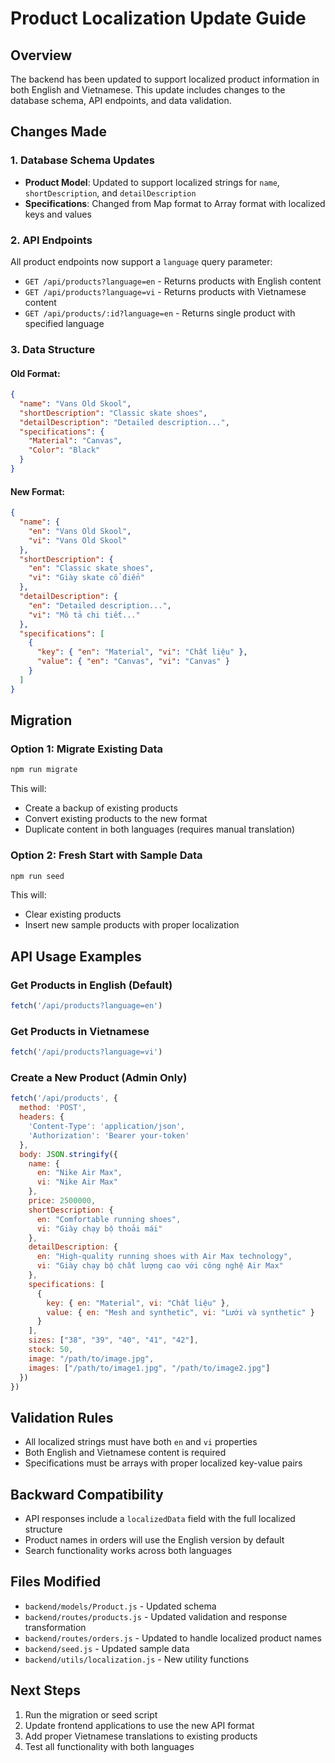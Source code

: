 # Product Localization Update Guide

## Overview
The backend has been updated to support localized product information in both English and Vietnamese. This update includes changes to the database schema, API endpoints, and data validation.

## Changes Made

### 1. Database Schema Updates
- **Product Model**: Updated to support localized strings for `name`, `shortDescription`, and `detailDescription`
- **Specifications**: Changed from Map format to Array format with localized keys and values

### 2. API Endpoints
All product endpoints now support a `language` query parameter:
- `GET /api/products?language=en` - Returns products with English content
- `GET /api/products?language=vi` - Returns products with Vietnamese content
- `GET /api/products/:id?language=en` - Returns single product with specified language

### 3. Data Structure

#### Old Format:
```json
{
  "name": "Vans Old Skool",
  "shortDescription": "Classic skate shoes",
  "detailDescription": "Detailed description...",
  "specifications": {
    "Material": "Canvas",
    "Color": "Black"
  }
}
```

#### New Format:
```json
{
  "name": {
    "en": "Vans Old Skool",
    "vi": "Vans Old Skool"
  },
  "shortDescription": {
    "en": "Classic skate shoes",
    "vi": "Giày skate cổ điển"
  },
  "detailDescription": {
    "en": "Detailed description...",
    "vi": "Mô tả chi tiết..."
  },
  "specifications": [
    {
      "key": { "en": "Material", "vi": "Chất liệu" },
      "value": { "en": "Canvas", "vi": "Canvas" }
    }
  ]
}
```

## Migration

### Option 1: Migrate Existing Data
```bash
npm run migrate
```
This will:
- Create a backup of existing products
- Convert existing products to the new format
- Duplicate content in both languages (requires manual translation)

### Option 2: Fresh Start with Sample Data
```bash
npm run seed
```
This will:
- Clear existing products
- Insert new sample products with proper localization

## API Usage Examples

### Get Products in English (Default)
```javascript
fetch('/api/products?language=en')
```

### Get Products in Vietnamese
```javascript
fetch('/api/products?language=vi')
```

### Create a New Product (Admin Only)
```javascript
fetch('/api/products', {
  method: 'POST',
  headers: {
    'Content-Type': 'application/json',
    'Authorization': 'Bearer your-token'
  },
  body: JSON.stringify({
    name: {
      en: "Nike Air Max",
      vi: "Nike Air Max"
    },
    price: 2500000,
    shortDescription: {
      en: "Comfortable running shoes",
      vi: "Giày chạy bộ thoải mái"
    },
    detailDescription: {
      en: "High-quality running shoes with Air Max technology",
      vi: "Giày chạy bộ chất lượng cao với công nghệ Air Max"
    },
    specifications: [
      {
        key: { en: "Material", vi: "Chất liệu" },
        value: { en: "Mesh and synthetic", vi: "Lưới và synthetic" }
      }
    ],
    sizes: ["38", "39", "40", "41", "42"],
    stock: 50,
    image: "/path/to/image.jpg",
    images: ["/path/to/image1.jpg", "/path/to/image2.jpg"]
  })
})
```

## Validation Rules
- All localized strings must have both `en` and `vi` properties
- Both English and Vietnamese content is required
- Specifications must be arrays with proper localized key-value pairs

## Backward Compatibility
- API responses include a `localizedData` field with the full localized structure
- Product names in orders will use the English version by default
- Search functionality works across both languages

## Files Modified
- `backend/models/Product.js` - Updated schema
- `backend/routes/products.js` - Updated validation and response transformation
- `backend/routes/orders.js` - Updated to handle localized product names
- `backend/seed.js` - Updated sample data
- `backend/utils/localization.js` - New utility functions

## Next Steps
1. Run the migration or seed script
2. Update frontend applications to use the new API format
3. Add proper Vietnamese translations to existing products
4. Test all functionality with both languages
